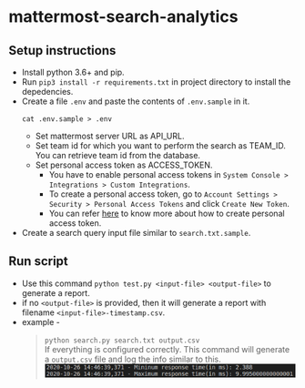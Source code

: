 # mattermost-search-analytics

## Setup instructions
* Install python 3.6+ and pip.
* Run `pip3 install -r requirements.txt` in project directory to install the depedencies.
* Create a file `.env` and paste the contents of `.env.sample` in it.
    ```
    cat .env.sample > .env
    ```
    * Set mattermost server URL as API_URL. 
    * Set team id for which you want to perform the search as TEAM_ID. You can retrieve team id from the database.
    * Set personal access token as ACCESS_TOKEN.
        * You have to enable personal access tokens in `System Console > Integrations > Custom Integrations`.
        * To create a personal access token, go to `Account Settings > Security > Personal Access Tokens` and click `Create New Token`.
        * You can refer [here](https://docs.mattermost.com/developer/personal-access-tokens.html#personal-access-tokens) to know more about how to create personal access token.
* Create a search query input file similar to `search.txt.sample`. 

## Run script
   * Use this command `python test.py <input-file> <output-file>` to generate a report.
   * if no `<output-file>` is provided, then it will generate a report with filename `<input-file>-timestamp.csv`.
   * example -<br> 
       > `python search.py search.txt output.csv
        `<br>
        If everything is configured correctly. This command will generate a `output.csv` file and log the info similar to this.
        ![alt-text](docs/images/img.png)
        >
